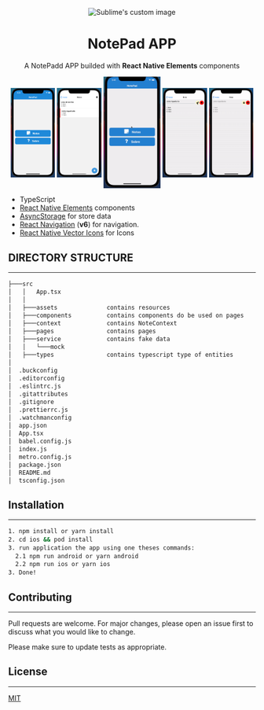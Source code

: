 <p align="center">
  <img width=150 src="https://reactnative.dev/img/header_logo.svg" alt="Sublime's custom image"/>
</p>

<h1 align="center" style="font-weight: bold">NotePad APP</h1>

<p align="center">
A NotePadd APP builded with <b>React Native Elements</b> components
</p>

<p valign="top" align="center">
  <img valign="middle" src="docs/assets/screenshot/HomeScreen.png" width="18%" alt="Home Screen" />
  <img valign="middle" src="docs/assets/screenshot/NoteListScreen.png" width="18%" alt="Note List Screen" />
  <img valign="middle" src="docs/assets/gif/app.gif" width="23%" alt="App Review" />
  <img valign="middle" src="docs/assets/screenshot/NoteScreen.gif" width="18%" alt="Note Screen" />
  <img valign="middle" src="docs/assets/screenshot/ColorPicker.gif" width="18%" alt="Color Picker" />
</p>

- TypeScript
- [React Native Elements](https://github.com/react-native-elements/react-native-elements) components
- [AsyncStorage](https://github.com/react-native-community/async-storage) for store data
- [React Navigation](https://reactnavigation.org/) (**v6**) for navigation.
- [React Native Vector Icons](https://github.com/oblador/react-native-vector-icons) for Icons


## DIRECTORY STRUCTURE
---

```
├───src
│   │   App.tsx
│   │   
│   ├───assets              contains resources
│   ├───components          contains components do be used on pages
│   ├───context             contains NoteContext
│   ├───pages               contains pages
│   ├───service             contains fake data
│   │   └───mock
│   ├───types               contains typescript type of entities
│
│  .buckconfig
│  .editorconfig
│  .eslintrc.js
│  .gitattributes
│  .gitignore
│  .prettierrc.js
│  .watchmanconfig
│  app.json
│  App.tsx
│  babel.config.js
│  index.js
│  metro.config.js
│  package.json
│  README.md
│  tsconfig.json
```

## Installation
---


```cmd
1. npm install or yarn install
2. cd ios && pod install
3. run application the app using one theses commands:
  2.1 npm run android or yarn android
  2.2 npm run ios or yarn ios
3. Done!
```

## Contributing
---

Pull requests are welcome. For major changes, please open an issue first to discuss what you would like to change.

Please make sure to update tests as appropriate.

## License
---

[MIT](https://choosealicense.com/licenses/mit/)

